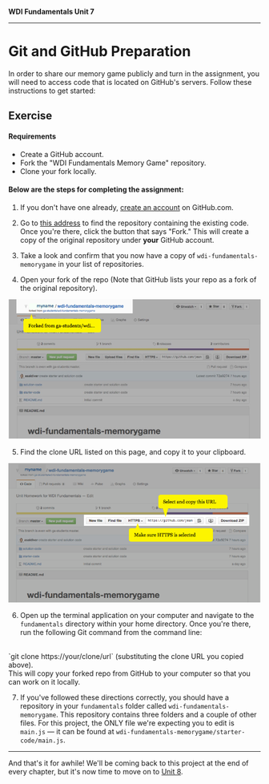 **WDI Fundamentals Unit 7**

---

# Git and GitHub Preparation

In order to share our memory game publicly and turn in the assignment, you will need to access code that is located on GitHub's servers. Follow these instructions to get started:

## Exercise

#### Requirements

- Create a GitHub account.
- Fork the "WDI Fundamentals Memory Game" repository.
- Clone your fork locally.

#### Below are the steps for completing the assignment:

1) If you don't have one already, [create an account](07_exercise.md) on GitHub.com.

2) Go to [this address](https://github.com/ga-students/wdi-fundamentals-memorygame) to find the repository containing the existing code. Once you're there, click the button that says "Fork." This will create a copy of the original repository under **your** GitHub account.

3) Take a look and confirm that you now have a copy of `wdi-fundamentals-memorygame` in your list of repositories.

4) Open your fork of the repo (Note that GitHub lists your repo as a fork of the original repository).

  ![Image showing "forked from ga-students/wdi-fundamentals-rps"](../assets/chapter2/clone_ga-students.png)

5) Find the clone URL listed on this page, and copy it to your clipboard.

  ![Image showing "clone HTTP address"](../assets/chapter2/clone_http.png)

6) Open up the terminal application on your computer and navigate to the `fundamentals` directory within your home directory. Once you're there, run the following Git command from the command line:
<br>
`git clone https://your/clone/url` (substituting the clone URL you copied above).
<br>
  This will copy your forked repo from GitHub to your computer so that you can work on it locally.

7) If you've followed these directions correctly, you should have a repository in your `fundamentals` folder called `wdi-fundamentals-memorygame`. This repository contains three folders and a couple of other files. For this project, the ONLY file we're expecting you to edit is `main.js` — it can be found at `wdi-fundamentals-memorygame/starter-code/main.js`.

---

And that's it for awhile! We'll be coming back to this project at the end of every chapter, but it's now time to move on to [Unit 8](../08_chapter/intro.md).
